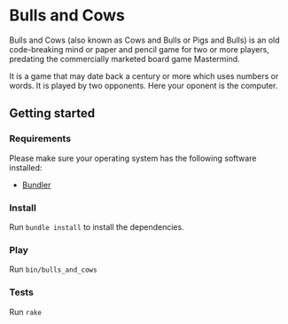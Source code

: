 # Bulls and Cows

Bulls and Cows (also known as Cows and Bulls or Pigs and Bulls) is an old code-breaking mind or paper and pencil game for two or more players, predating the commercially marketed board game Mastermind.

It is a game that may date back a century or more which uses numbers or words. It is played by two opponents. Here your oponent is the computer.

## Getting started

### Requirements
Please make sure your operating system has the following software installed:
* [Bundler](https://bundler.io/)

### Install
Run `bundle install` to install the dependencies.

### Play
Run `bin/bulls_and_cows`

### Tests 
Run `rake`
